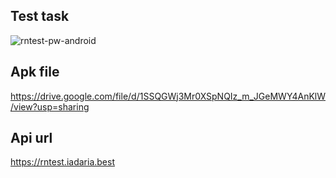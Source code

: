 ## Test task

![rntest-pw-android](https://user-images.githubusercontent.com/24623568/97779956-e4237100-1bc4-11eb-84b5-c8e5b7c780c4.gif)

## Apk file
https://drive.google.com/file/d/1SSQGWj3Mr0XSpNQIz_m_JGeMWY4AnKlW/view?usp=sharing

## Api url

https://rntest.iadaria.best
